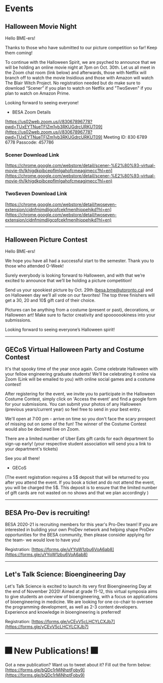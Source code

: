 # Events


## Halloween Movie Night

Hello BME-ers!

Thanks to those who have submitted to our picture competition so far! Keep them coming!

To continue with the Halloween Spirit, we are psyched to announce that we will be holding an online movie night at 7pm on Oct. 30th. Let us all meet in the Zoom chat room (link below) and afterwards, those with Netflix will branch off to watch the movie Insidious and those with Amazon will watch The Blair Witch Project. No registration needed but do make sure to download “Scener” if you plan to watch on Netflix and "TwoSeven" if you plan to watch on Amazon Prime.

Looking forward to seeing everyone!

- BESA
Zoom Details

[https://us02web.zoom.us/j/83067896778?pwd=TUxEYTNueTFIZm1yb3RKUGdrcURKUT09](https://us02web.zoom.us/j/83067896778?pwd=TUxEYTNueTFIZm1yb3RKUGdrcURKUT09)
Meeting ID: 830 6789 6778
Passcode: 457786

### Scener Download Link

[https://chrome.google.com/webstore/detail/scener-%E2%80%93-virtual-movie-th/lkhjgdkpibcepflmlgahofcmeagjmecc?hl=en](https://chrome.google.com/webstore/detail/scener-%E2%80%93-virtual-movie-th/lkhjgdkpibcepflmlgahofcmeagjmecc?hl=en)

### TwoSeven Download Link

[https://chrome.google.com/webstore/detail/twoseven-extension/cjdnfmjmdligcpfcekfmenlhiopehjkd?hl=en](https://chrome.google.com/webstore/detail/twoseven-extension/cjdnfmjmdligcpfcekfmenlhiopehjkd?hl=en)

-------------

## Halloween Picture Contest

Hello BME-ers!

We hope you have all had a successful start to the semester. Thank you to those who attended O-Week!

Surely everybody is looking forward to Halloween, and with that we’re excited to announce that we’ll be holding a picture competition!

Send us your spookiest picture by Oct. 29th ([besa.bme@utoronto.ca](besa.bme@utoronto.ca)) and on Halloween day we’ll all vote on our favorites! The top three finishers will get a 30, 20 and 10$ gift card of their choice.

Pictures can be anything from a costume (present or past), decorations, or Halloween art! Make sure to factor creativity and spooooookiness into your submissions.

Looking forward to seeing everyone’s Halloween spirit!

-------------

## GECoS Virtual Halloween Party and Costume Contest 

It's that spooky time of the year once again. Come celebrate Halloween with your fellow engineering graduate students! We'll be celebrating it online via Zoom (Link will be emailed to you) with online social games and a costume contest!

After registering for the event, we invite you to participate in the Halloween Costume Contest, simply click on 'Access the event' and find a google form for your submissions. You can submit your photos of any Halloween (previous years/current year) so feel free to send in your best entry.

We'll open at 7:00 pm - arrive on time so you don't face the scary prospect of missing out on some of the fun! The winner of the Costume Contest would also be declared live on Zoom.

There are a limited number of Uber Eats gift cards for each department So sign-up early! (your respective student association will send you a link to your department's tickets)

See you all there!

- GECoS

(The event registration requires a 5$ deposit that will be returned to you after you attend the event. If you book a ticket and do not attend the event, you will be charged the 5$. This deposit is to ensure that the limited number of gift cards are not wasted on no shows and that we plan accordingly )

-------------

## BESA Pro-Dev is recruiting!

BESA 2020-21 is recruiting members for this year's Pro-Dev team! If you are interested in building your own ProDev network and helping shape ProDev opportunities for the BESA community, then please consider applying for the team- we would love to have you!

Registration: [https://forms.gle/uYYqW1zbu6VoA6ab8](https://forms.gle/uYYqW1zbu6VoA6ab8)

-------------

## Let's Talk Science: Bioengineering Day

Let's Talk Science is excited to launch its very first Bioengineering Day at the end of November 2020! Aimed at grade 11-12, this virtual symposia aims to give students an overview of bioengineering, with a focus on applications of bioengineering in medicine. We are looking for one co-chair to oversee the programming development, as well as 2-3 content developers. Experience and knowledge in bioengineering is preferred!

Registration: [https://forms.gle/yCEvV5cLHCYLCXJb7](https://forms.gle/yCEvV5cLHCYLCXJb7)

-------------

# 🎆 New Publications! 🎆

Got a new publication? Want us to tweet about it? Fill out the form below:
[https://forms.gle/bQDc1rMiNhptFoby9](https://forms.gle/bQDc1rMiNhptFoby9)
